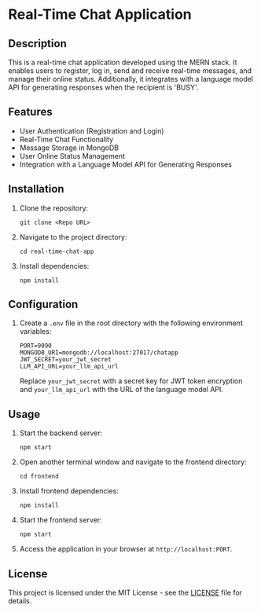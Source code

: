 # Real-Time Chat Application

## Description
This is a real-time chat application developed using the MERN stack. It enables users to register, log in, send and receive real-time messages, and manage their online status. Additionally, it integrates with a language model API for generating responses when the recipient is 'BUSY'.

## Features
- User Authentication (Registration and Login)
- Real-Time Chat Functionality
- Message Storage in MongoDB
- User Online Status Management
- Integration with a Language Model API for Generating Responses

## Installation
1. Clone the repository:
    ```
    git clone <Repo URL>
    ```

2. Navigate to the project directory:
    ```
    cd real-time-chat-app
    ```

3. Install dependencies:
    ```
    npm install
    ```

## Configuration
1. Create a `.env` file in the root directory with the following environment variables:
    ```
    PORT=9090
    MONGODB_URI=mongodb://localhost:27017/chatapp
    JWT_SECRET=your_jwt_secret
    LLM_API_URL=your_llm_api_url
    ```

    Replace `your_jwt_secret` with a secret key for JWT token encryption and `your_llm_api_url` with the URL of the language model API.

## Usage
1. Start the backend server:
    ```
    npm start
    ```

2. Open another terminal window and navigate to the frontend directory:
    ```
    cd frontend
    ```

3. Install frontend dependencies:
    ```
    npm install
    ```

4. Start the frontend server:
    ```
    npm start
    ```

5. Access the application in your browser at `http://localhost:PORT`.

## License
This project is licensed under the MIT License - see the [LICENSE](LICENSE) file for details.

